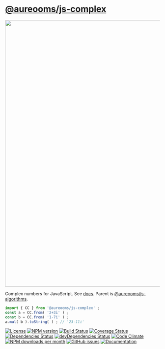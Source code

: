 [@aureooms/js-complex](https://aureooms.github.io/js-complex)
==

<img src="https://upload.wikimedia.org/wikipedia/commons/f/fa/Newton-lplane-Mandelbrot.jpg" width="864">

Complex numbers for JavaScript.
See [docs](https://aureooms.github.io/js-complex).
Parent is [@aureooms/js-algorithms](https://github.com/aureooms/js-algorithms).

```js
import { CC } from '@aureooms/js-complex' ;
const a = CC.from( '2+3i' ) ;
const b = CC.from( '1-7i' ) ;
a.mul( b ).toString( ) ; // '23-11i'
```


[![License](https://img.shields.io/github/license/aureooms/js-complex.svg?style=flat)](https://raw.githubusercontent.com/aureooms/js-complex/master/LICENSE)
[![NPM version](https://img.shields.io/npm/v/@aureooms/js-complex.svg?style=flat)](https://www.npmjs.org/package/@aureooms/js-complex)
[![Build Status](https://img.shields.io/travis/aureooms/js-complex.svg?style=flat)](https://travis-ci.org/aureooms/js-complex)
[![Coverage Status](https://img.shields.io/coveralls/aureooms/js-complex.svg?style=flat)](https://coveralls.io/r/aureooms/js-complex)
[![Dependencies Status](https://img.shields.io/david/aureooms/js-complex.svg?style=flat)](https://david-dm.org/aureooms/js-complex#info=dependencies)
[![devDependencies Status](https://img.shields.io/david/dev/aureooms/js-complex.svg?style=flat)](https://david-dm.org/aureooms/js-complex#info=devDependencies)
[![Code Climate](https://img.shields.io/codeclimate/github/aureooms/js-complex.svg?style=flat)](https://codeclimate.com/github/aureooms/js-complex)
[![NPM downloads per month](https://img.shields.io/npm/dm/@aureooms/js-complex.svg?style=flat)](https://www.npmjs.org/package/@aureooms/js-complex)
[![GitHub issues](https://img.shields.io/github/issues/aureooms/js-complex.svg?style=flat)](https://github.com/aureooms/js-complex/issues)
[![Documentation](https://aureooms.github.io/js-complex/badge.svg)](https://aureooms.github.io/js-complex/source.html)
